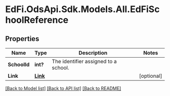 # EdFi.OdsApi.Sdk.Models.All.EdFiSchoolReference
## Properties

Name | Type | Description | Notes
------------ | ------------- | ------------- | -------------
**SchoolId** | **int?** | The identifier assigned to a school. | 
**Link** | [**Link**](Link.md) |  | [optional] 

[[Back to Model list]](../README.md#documentation-for-models) [[Back to API list]](../README.md#documentation-for-api-endpoints) [[Back to README]](../README.md)

